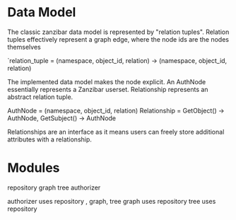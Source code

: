 # Data Model

The classic zanzibar data model is represented by "relation tuples".
Relation tuples effectively represent a graph edge, where the node ids are the nodes themselves

`relation_tuple = (namespace, object_id, relation) -> (namespace, object_id, relation)

The implemented data model makes the node explicit.
An AuthNode essentially represents a Zanzibar userset.
Relationship represents an abstract relation tuple.

AuthNode = (namespace, object_id, relation) 
Relationship = GetObject() -> AuthNode, GetSubject() -> AuthNode

Relationships are an interface as it means users can freely store additional attributes with a relationship.

# Modules

repository
graph
tree
authorizer

authorizer uses repository , graph, tree
graph uses repository
tree uses repository
